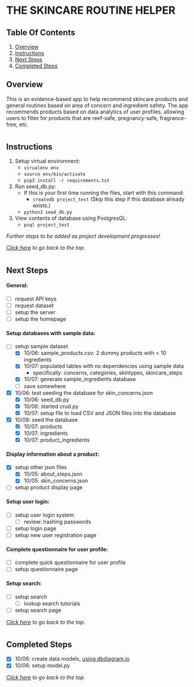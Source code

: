 # THE SKINCARE ROUTINE HELPER

## Table Of Contents
1. [Overview](#overview)
2. [Instructions](#instructions)
3. [Next Steps](#next-steps)
4. [Completed Steps](#completed-steps)

## Overview
This is an evidence-based app to help recommend skincare products and general routines based on area of concern and ingredient safety. The app recommends products based on data analytics of user profiles, allowing users to filter for products that are reef-safe, pregnancy-safe, fragrance-free, etc.

#

## Instructions
1. Setup virtual environment:
    * `virualenv env`
    * `source env/bin/activate`
    * `pip3 install -r requirements.txt`
2. Run seed_db.py:
    * If this is your first time running the files, start with this command:
        * `createdb project_test` (Skip this step if this database already exists.)
    * `python3 seed_db.py`
3. View contents of database using PostgresQL:
    * `psql project_test`

*Further steps to be added as project development progresses!*

*[Click here](#the-skincare-routine-helper) to go back to the top.*
#
## Next Steps
#### **General:**
- [ ] request API keys
- [ ] request dataset
- [ ] setup the server
- [ ] setup the homepage

#### **Setup databases with sample data:**
- [ ] setup sample dataset
    - [x] 10/06: sample_products.csv: 2 dummy products with < 10 ingredients
    - [x] 10/07: populated tables with no dependencies using sample data
        - specifically: concerns, categories, skintypes, skincare_steps
    - [x] 10/07: generate sample_ingredients database
    - [ ] save somewhere
- [x] 10/06: test seeding the database for skin_concerns.json
    - [x] 10/06: seed_db.py
    - [x] 10/06: started crud.py
    - [x] 10/07: setup file to load CSV and JSON files into the database
- [x] 10/08: seed the database
    - [x] 10/07: products
    - [x] 10/07: ingredients
    - [x] 10/07: product_ingredients

#### **Display information about a product:**
- [x] setup other json files
    - [x] 10/05: about_steps.json
    - [x] 10/05: skin_concerns.json
- [ ] setup product display page

#### **Setup user login:**
- [ ] setup user login system
    - [ ] review: hashing passwords
- [ ] setup login page
- [ ] setup new user registration page

#### **Complete questionnaire for user profile:**
- [ ] complete quick questionnaire for user profile
- [ ] setup questionnaire page

#### **Setup search:**
- [ ] setup search
    - [ ] lookup search tutorials
- [ ] setup search page

*[Click here](#the-skincare-routine-helper) to go back to the top.*

#
## Completed Steps
- [x] 10/06: create data models, [using dbdiagram.io](https://dbdiagram.io/)
- [x] 10/06: setup model.py

*[Click here](#the-skincare-routine-helper) to go back to the top.*